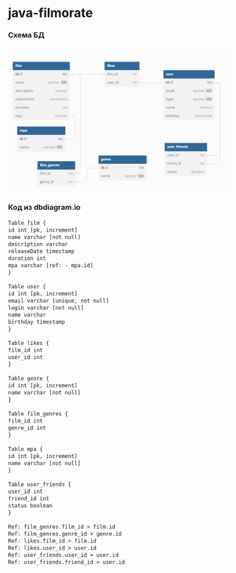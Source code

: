 # java-filmorate

### Схема БД
<picture>
    <source media="(prefers-color-scheme: dark)" srcset="src/main/resources/shema.PNG">
    <img src="src/main/resources/shema.PNG">
</picture>

### Код из dbdiagram.io
```
Table film {
id int [pk, increment]
name varchar [not null]
description varchar
releaseDate timestamp
duration int
mpa varchar [ref: - mpa.id]
}

Table user {
id int [pk, increment]
email varchar [unique, not null]
login varchar [not null]
name varchar
birthday timestamp
}

Table likes {
film_id int
user_id int
}

Table genre {
id int [pk, increment]
name varchar [not null]
}

Table film_genres {
film_id int
genre_id int
}

Table mpa {
id int [pk, increment]
name varchar [not null]
}

Table user_friends {
user_id int
friend_id int
status boolean
}

Ref: film_genres.film_id > film.id
Ref: film_genres.genre_id > genre.id
Ref: likes.film_id > film.id
Ref: likes.user_id > user.id
Ref: user_friends.user_id > user.id
Ref: user_friends.friend_id > user.id
```